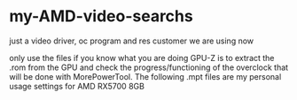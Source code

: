 # my-AMD-video-searchs
just a video driver, oc program and res customer we are using now

only use the files if you know what you are doing
GPU-Z is to extract the .rom from the GPU and check the progress/functioning of the overclock that will be done with MorePowerTool.
The following .mpt files are my personal usage settings for AMD RX5700 8GB
